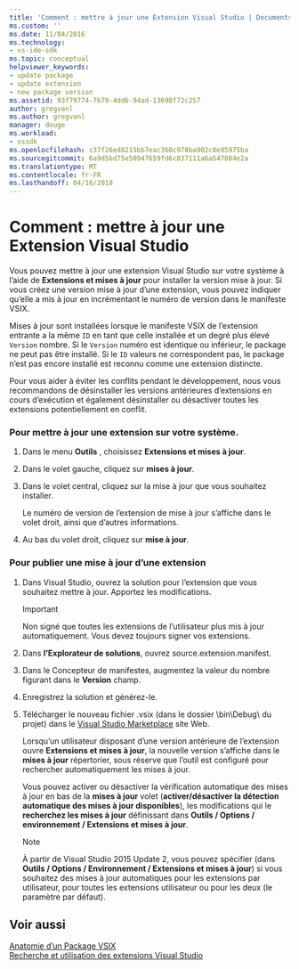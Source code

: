 ```yaml
---
title: 'Comment : mettre à jour une Extension Visual Studio | Documents Microsoft'
ms.custom: ''
ms.date: 11/04/2016
ms.technology:
- vs-ide-sdk
ms.topic: conceptual
helpviewer_keywords:
- update package
- update extension
- new package version
ms.assetid: 93f79774-7b79-4dd6-94ad-13698f72c257
author: gregvanl
ms.author: gregvanl
manager: douge
ms.workload:
- vssdk
ms.openlocfilehash: c37f26ed8215bb7eac360c978ba902c8e95975ba
ms.sourcegitcommit: 6a9d5bd75e50947659fd6c837111a6a547884e2a
ms.translationtype: MT
ms.contentlocale: fr-FR
ms.lasthandoff: 04/16/2018
---
```

# <a name="how-to-update-a-visual-studio-extension"></a>Comment : mettre à jour une Extension Visual Studio
Vous pouvez mettre à jour une extension Visual Studio sur votre système à l’aide de **Extensions et mises à jour** pour installer la version mise à jour. Si vous créez une version mise à jour d’une extension, vous pouvez indiquer qu’elle a mis à jour en incrémentant le numéro de version dans le manifeste VSIX.  
  
 Mises à jour sont installées lorsque le manifeste VSIX de l’extension entrante a la même `ID` en tant que celle installée et un degré plus élevé `Version` nombre. Si le `Version` numéro est identique ou inférieur, le package ne peut pas être installé. Si le `ID` valeurs ne correspondent pas, le package n’est pas encore installé est reconnu comme une extension distincte.  
  
 Pour vous aider à éviter les conflits pendant le développement, nous vous recommandons de désinstaller les versions antérieures d’extensions en cours d’exécution et également désinstaller ou désactiver toutes les extensions potentiellement en conflit.  
  
### <a name="to-update-an-extension-on-your-system"></a>Pour mettre à jour une extension sur votre système.  
  
1.  Dans le menu **Outils** , choisissez **Extensions et mises à jour**.  
  
2.  Dans le volet gauche, cliquez sur **mises à jour**.  
  
3.  Dans le volet central, cliquez sur la mise à jour que vous souhaitez installer.  
  
     Le numéro de version de l’extension de mise à jour s’affiche dans le volet droit, ainsi que d’autres informations.  
  
4.  Au bas du volet droit, cliquez sur **mise à jour**.  
  
### <a name="to-publish-an-update-of-an-extension"></a>Pour publier une mise à jour d’une extension  
  
1.  Dans Visual Studio, ouvrez la solution pour l’extension que vous souhaitez mettre à jour. Apportez les modifications.  
  
    > [!IMPORTANT]
    >  Non signé que toutes les extensions de l’utilisateur plus mis à jour automatiquement. Vous devez toujours signer vos extensions.  
  
2.  Dans **l’Explorateur de solutions**, ouvrez source.extension.manifest.  
  
3.  Dans le Concepteur de manifestes, augmentez la valeur du nombre figurant dans le **Version** champ.  
  
4.  Enregistrez la solution et générez-le.  
  
5.  Télécharger le nouveau fichier .vsix (dans le dossier \bin\Debug\ du projet) dans le [Visual Studio Marketplace](https://marketplace.visualstudio.com/vs) site Web.  
  
     Lorsqu’un utilisateur disposant d’une version antérieure de l’extension ouvre **Extensions et mises à jour**, la nouvelle version s’affiche dans le **mises à jour** répertorier, sous réserve que l’outil est configuré pour rechercher automatiquement les mises à jour.  
  
     Vous pouvez activer ou désactiver la vérification automatique des mises à jour en bas de la **mises à jour** volet (**activer/désactiver la détection automatique des mises à jour disponibles**), les modifications qui le **recherchez les mises à jour** définissant dans **Outils / Options / environnement / Extensions et mises à jour**.  
  
    > [!NOTE]
    >  À partir de Visual Studio 2015 Update 2, vous pouvez spécifier (dans **Outils / Options / Environnement / Extensions et mises à jour**) si vous souhaitez des mises à jour automatiques pour les extensions par utilisateur, pour toutes les extensions utilisateur ou pour les deux (le paramètre par défaut).  
  
## <a name="see-also"></a>Voir aussi  
 [Anatomie d’un Package VSIX](../extensibility/anatomy-of-a-vsix-package.md)   
 [Recherche et utilisation des extensions Visual Studio](../ide/finding-and-using-visual-studio-extensions.md)
